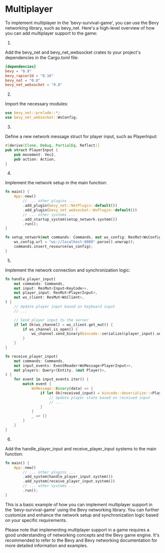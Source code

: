 # Multiplayer

To implement multiplayer in the 'bevy-survival-game', you can use the Bevy networking library, such as bevy_net. Here's a high-level overview of how you can add multiplayer support to the game:

1.
Add the bevy_net and bevy_net_websocket crates to your project's dependencies in the Cargo.toml file:

```toml
[dependencies]
bevy = "0.8"
bevy_rapier2d = "0.16"
bevy_net = "0.8"
bevy_net_websocket = "0.8"
```

2.
Import the necessary modules:

```rust
use bevy_net::prelude::*;
use bevy_net_websocket::WsConfig;
```

3.
Define a new network message struct for player input, such as PlayerInput:

```rust
#[derive(Clone, Debug, PartialEq, Reflect)]
pub struct PlayerInput {
    pub movement: Vec2,
    pub action: Action,
}
```

4.
Implement the network setup in the main function:

```rust
fn main() {
    App::new()
        // ... other plugins ...
        .add_plugin(bevy_net::NetPlugin::default())
        .add_plugin(bevy_net_websocket::WsPlugin::default())
        // ... other systems ...
        .add_startup_system(setup_network.system())
        .run();
}

fn setup_network(mut commands: Commands, mut ws_config: ResMut<WsConfig>) {
    ws_config.url = "ws://localhost:8080".parse().unwrap();
    commands.insert_resource(ws_config);
}
```

5.
Implement the network connection and synchronization logic:

```rust
fn handle_player_input(
    mut commands: Commands,
    mut input: ResMut<Input<KeyCode>>,
    mut player_input: ResMut<PlayerInput>,
    mut ws_client: ResMut<WsClient>,
) {
    // Update player input based on keyboard input
    // ...

    // Send player input to the server
    if let Ok(ws_channel) = ws_client.get_mut() {
        if ws_channel.is_open() {
            ws_channel.send_binary(bincode::serialize(&player_input).unwrap());
        }
    }
}

fn receive_player_input(
    mut commands: Commands,
    mut input_events: EventReader<WsMessage<PlayerInput>>,
    mut players: Query<(Entity, &mut Player)>,
) {
    for event in input_events.iter() {
        match event {
            WsMessage::Binary(data) => {
                if let Ok(received_input) = bincode::deserialize::<PlayerInput>(&data) {
                    // Update player state based on received input
                    // ...
                }
            }
            _ => {}
        }
    }
}
```

6.
Add the handle_player_input and receive_player_input systems to the main function:

```rust
fn main() {
    App::new()
        // ... other plugins ...
        .add_system(handle_player_input.system())
        .add_system(receive_player_input.system())
        // ... other systems ...
        .run();
}
```

This is a basic example of how you can implement multiplayer support in the 'bevy-survival-game' using the Bevy networking library. You can further customize and enhance the network setup and synchronization logic based on your specific requirements.

Please note that implementing multiplayer support in a game requires a good understanding of networking concepts and the Bevy game engine. It's recommended to refer to the Bevy and Bevy networking documentation for more detailed information and examples.
